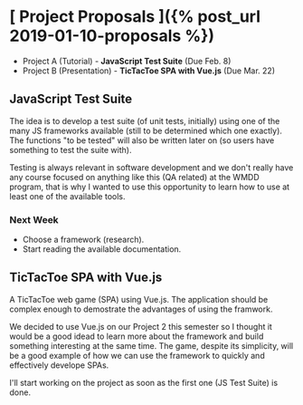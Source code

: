 # [ Project Proposals ]({% post_url 2019-01-10-proposals %})

- Project A (Tutorial) - **JavaScript Test Suite** (Due Feb. 8)
- Project B (Presentation) - **TicTacToe SPA with Vue.js** (Due Mar. 22)

## JavaScript Test Suite

The idea is to develop a test suite (of unit tests, initially) using one of the many JS frameworks available (still to be determined which one exactly). The functions "to be tested" will also be written later on (so users have something to test the suite with).

Testing is always relevant in software development and we don't really have any course focused on anything like this (QA related) at the WMDD program, that is why I wanted to use this opportunity to learn how to use at least one of the available tools.

### Next Week

- Choose a framework (research).
- Start reading the available documentation.

## TicTacToe SPA with Vue.js

A TicTacToe web game (SPA) using Vue.js. The application should be complex enough to demostrate the advantages of using the framwork.

We decided to use Vue.js on our Project 2 this semester so I thought it would be a good idead to learn more about the framework and build something interesting at the same time. The game, despite its simplicity, will be a good example of how we can use the framework to quickly and effectively develope SPAs.

I'll start working on the project as soon as the first one (JS Test Suite) is done.
